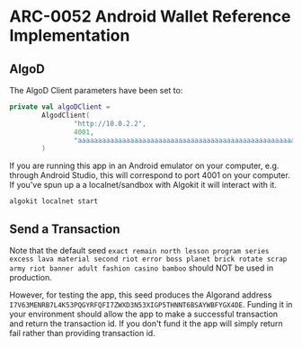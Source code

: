 # ARC-0052 Android Wallet Reference Implementation

## AlgoD

The AlgoD Client parameters have been set to:

```kotlin
private val algoDClient =
        AlgodClient(
                "http://10.0.2.2",
                4001,
                "aaaaaaaaaaaaaaaaaaaaaaaaaaaaaaaaaaaaaaaaaaaaaaaaaaaaaaaaaaaaaaaa"
        )
```

If you are running this app in an Android emulator on your computer, e.g. through Android Studio, this will correspond to port 4001 on your computer. If you've spun up a a localnet/sandbox with Algokit it will interact with it.

```
algokit localnet start
```

## Send a Transaction

Note that the default seed `exact remain north lesson program series excess lava material second riot error boss planet brick rotate scrap army riot banner adult fashion casino bamboo` should NOT be used in production.

However, for testing the app, this seed produces the Algorand address `I7V63MENRB7L4K53PQGYRFQFI7ZWXD3N53XIGP5THNNT6BSAYWBFYGX4DE`. Funding it in your environment should allow the app to make a successful transaction and return the transaction id. If you don't fund it the app will simply return fail rather than providing transaction id.
